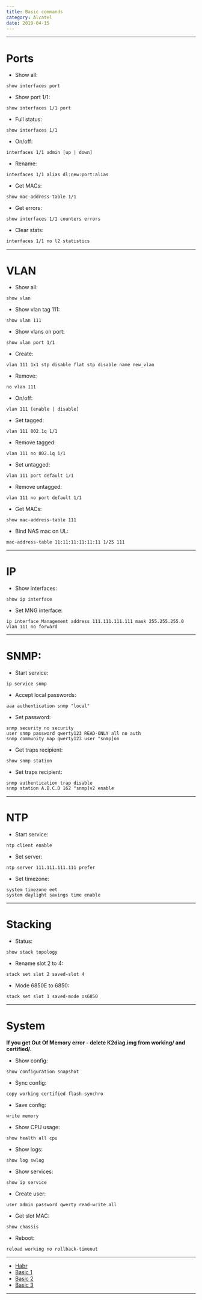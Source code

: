 ```yaml
---
title: Basic commands
category: Alcatel
date: 2019-04-15
---
```


-----

# Ports

* Show all:     
```
show interfaces port
```

* Show port 1/1:
```
show interfaces 1/1 port
```

* Full status:  
```
show interfaces 1/1
```

* On/off:       
```
interfaces 1/1 admin [up | down]
```

* Rename:       
```
interfaces 1/1 alias dl:new:port:alias
```

* Get MACs:     
```
show mac-address-table 1/1
```

* Get errors:   
```
show interfaces 1/1 counters errors
```

* Clear stats:  
```
interfaces 1/1 no l2 statistics
```

-----

# VLAN

* Show all:          
```
show vlan
```

* Show vlan tag 111: 
```
show vlan 111
```

* Show vlans on port:
```
show vlan port 1/1
```

* Create:            
```
vlan 111 1x1 stp disable flat stp disable name new_vlan
```

* Remove:            
```
no vlan 111
```

* On/off:            
```
vlan 111 [enable | disable]
```

* Set tagged:        
```
vlan 111 802.1q 1/1
```

* Remove tagged:     
```
vlan 111 no 802.1q 1/1
```

* Set untagged:      
```
vlan 111 port default 1/1
```

* Remove untagged:   
```
vlan 111 no port default 1/1
```

* Get MACs:          
```
show mac-address-table 111
```

* Bind NAS mac on UL:
```
mac-address-table 11:11:11:11:11:11 1/25 111
```

-----

# IP

* Show interfaces:  
```
show ip interface
```

* Set MNG interface:
```
ip interface Management address 111.111.111.111 mask 255.255.255.0 vlan 111 no forward
```

-----

# SNMP:

* Start service:         
```
ip service snmp
```

* Accept local passwords:
```
aaa authentication snmp "local"
```

* Set password:
```
snmp security no security
user snmp password qwerty123 READ-ONLY all no auth
snmp community map qwerty123 user "snmp]on
```

* Get traps recipient:
```
show snmp station
```

* Set traps recipient:
```
snmp authentication trap disable
snmp station A.B.C.D 162 "snmp]v2 enable
```

-----

# NTP

* Start service:
```
ntp client enable
```

* Set server:   
```
ntp server 111.111.111.111 prefer
```

* Set timezone:
```
system timezone eet
system daylight savings time enable
```

-----

# Stacking

* Status:            
```
show stack topology
```

* Rename slot 2 to 4:
```
stack set slot 2 saved-slot 4
```

* Mode 6850Е to 6850:
```
stack set slot 1 saved-mode os6850
```

-----

# System

**If you get Out Of Memory error - delete K2diag.img from working/ and certified/.**

* Show config:   
```
show configuration snapshot
```

* Sync config:   
```
copy working certified flash-synchro
```

* Save config:   
```
write memory
```

* Show CPU usage:
```
show health all cpu
```

* Show logs:     
```
show log swlog
```

* Show services: 
```
show ip service
```

* Create user:   
```
user admin password qwerty read-write all
```

* Get slot MAC:  
```
show chassis
```

* Reboot:        
```
reload working no rollback-timeout
```

-----

* [Habr](http://habrahabr.ru/sandbox/64738/)
* [Basic 1](http://it-notepad.ru/%D0%B1%D0%B0%D0%B7%D0%BE%D0%B2%D1%8B%D0%B5-%D0%BA%D0%BE%D0%BC%D0%B0%D0%BD%D0%B4%D1%8B-%D0%BF%D1%80%D0%B8-%D1%80%D0%B0%D0%B1%D0%BE%D1%82%D0%B5-%D1%81-alcatel.html)
* [Basic 2](http://www.latouche.info/admin/user_guides/omniswitch.html)
* [Basic 3](http://aboutnetworkblog.blogspot.com/2013/05/alcatel-omniswitch.html)

-----
